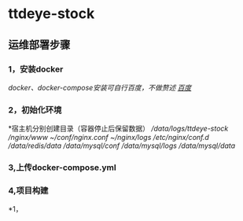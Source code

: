 # ttdeye-stock


## 运维部署步骤
### 1，安装docker
*docker、docker-compose安装可自行百度，不做赘述 [百度](http://baidu.com)*
### 2，初始化环境
*宿主机分别创建目录（容器停止后保留数据）
*/data/logs/ttdeye-stock*
*/nginx/www*
*~/conf/nginx.conf*
*~/nginx/logs*
*/etc/nginx/conf.d*
*/data/redis/data*
*/data/mysql/conf*
*/data/mysql/logs*
*/data/mysql/data*
### 3,上传docker-compose.yml

### 4,项目构建
*1，




